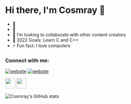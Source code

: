 # Hi there, I'm Cosmray 👋 

- 🔭 
- 🌱 
- 👯 I’m looking to collaborate with other content creators
- 🥅 2022 Goals: Learn C and C++
- ⚡ Fun fact: I love computers

### Connect with me:

[![website](./img/globe-light.svg)](https://github.com/Cosmray/)
[![website](e)](https://steamcommunity.com/id/cosmray)

<img height="32" width="32" src="https://cdn.jsdelivr.net/npm/simple-icons@v6/icons/steam.svg" />
<img height="32" width="32" src="https://unpkg.com/simple-icons@v6/icons/steam.svg" />

![Cosmray's GitHub stats](https://github-readme-stats.vercel.app/api?username=Cosmray&show_icons=true&theme=radical)
